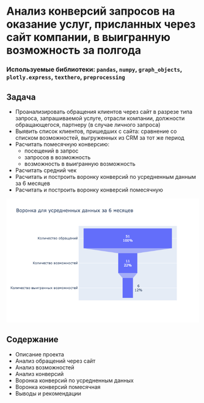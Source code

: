 # Анализ конверсий запросов на оказание услуг, присланных через сайт компании, в выигранную возможность за полгода

### Используемые библиотеки: `pandas`, `numpy`, `graph_objects`, `plotly.express`, `texthero`, `preprocessing`

## Задача
- Проанализировать обращения клиентов через сайт в разрезе типа запроса, запрашиваемой услуге, отрасли компании, должности обращающегося, партнеру (в случае личного запроса)
- Выявить список клиентов, пришедших с сайта: сравнение со списком возможностей, выгруженных из CRM за тот же период
- Расчитать помесячную конверсию:
    - посещений в запрос
    - запросов в возможность
    - возможность в выигранную возможность
- Расчитать средний чек
- Расчитать и построить воронку конверсий по усредненным данным за 6 месяцев
- Расчитать и построить воронку конверсий помесячную

![Воронка конверсий по усредненным данных](<https://raw.githubusercontent.com/paraseusse/Analysis-of-conversions-from-RFP-via-site-to-won-opportunities/main/%D0%92%D0%B8%D0%B7%D1%83%D0%B0%D0%BB%D0%B8%D0%B7%D0%B0%D1%86%D0%B8%D0%B8/%D0%92%D0%BE%D1%80%D0%BE%D0%BD%D0%BA%D0%B0%20%D0%B4%D0%BB%D1%8F%20%D1%83%D1%81%D1%80%D0%B5%D0%BD%D0%B5%D0%BD%D0%BD%D1%8B%D1%85%20%D0%B4%D0%B0%D0%BD%D0%BD%D1%8B%D1%85%20%D0%B7%D0%B0%206%20%D0%BC%D0%B5%D1%81%D1%8F%D1%86%D0%B5%D0%B2.png?token=AMTEIGARISIQNHLOXYCUW3K7XZQN6>)

## Содержание
- Описание проекта
- Анализ обращений через сайт
- Анализ возможностей
- Анализ конверсий
- Воронка конверсий по усредненным данных
- Воронка конверсий помесячная
- Выводы и рекомендации
